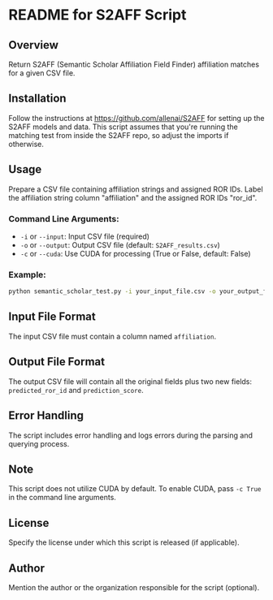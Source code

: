 # README for S2AFF Script

## Overview
Return S2AFF (Semantic Scholar Affiliation Field Finder) affiliation matches for a given CSV file.

## Installation
Follow the instructions at https://github.com/allenai/S2AFF for setting up the S2AFF models and data. This script assumes that you're running the matching test from inside the S2AFF repo, so adjust the imports if otherwise.

## Usage
Prepare a CSV file containing affiliation strings and assigned ROR IDs. Label the affiliation string column "affiliation" and the assigned ROR IDs "ror_id".

### Command Line Arguments:
- `-i` or `--input`: Input CSV file (required)
- `-o` or `--output`: Output CSV file (default: `S2AFF_results.csv`)
- `-c` or `--cuda`: Use CUDA for processing (True or False, default: False)

### Example:
```bash
python semantic_scholar_test.py -i your_input_file.csv -o your_output_file.csv
```

## Input File Format
The input CSV file must contain a column named `affiliation`.

## Output File Format
The output CSV file will contain all the original fields plus two new fields: `predicted_ror_id` and `prediction_score`.

## Error Handling
The script includes error handling and logs errors during the parsing and querying process.

## Note
This script does not utilize CUDA by default. To enable CUDA, pass `-c True` in the command line arguments.

## License
Specify the license under which this script is released (if applicable).

## Author
Mention the author or the organization responsible for the script (optional).